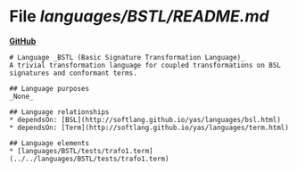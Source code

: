 # File _languages/BSTL/README.md_
**[GitHub](https://github.com/softlang/yas/blob/master/languages/BSTL/README.md)**
```
# Language _BSTL (Basic Signature Transformation Language)_
A trivial transformation language for coupled transformations on BSL signatures and conformant terms.

## Language purposes
_None_

## Language relationships
* dependsOn: [BSL](http://softlang.github.io/yas/languages/bsl.html)
* dependsOn: [Term](http://softlang.github.io/yas/languages/term.html)

## Language elements
* [languages/BSTL/tests/trafo1.term](../../languages/BSTL/tests/trafo1.term)
```
